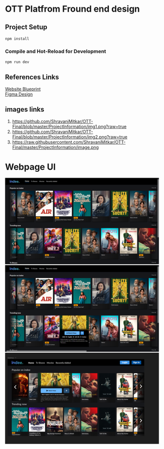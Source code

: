 # OTT Platfrom Fround end design
## Project Setup

```sh
npm install
```

### Compile and Hot-Reload for Development

```sh
npm run dev
```
## References Links
<a href="https://www.figma.com/board/OhxF3vCdH92JoRRcQUlrHX/Untitled?node-id=0-1&t=1wnrcouIDaNm7wM0-1">Website Blueprint</a></br>
<a href="https://www.figma.com/design/AwWX1OB0civo5zDuLJAZTr/Assignment---Frontend---May-2024-(Copy)-(Copy)?node-id=0-1&t=1wnrcouIDaNm7wM0-1">Figma Design </a>

## images links 
  1) https://github.com/ShravaniMitkar/OTT-Final/blob/master/ProjectInformation/img1.png?raw=true
  2) https://github.com/ShravaniMitkar/OTT-Final/blob/master/ProjectInformation/img2.png?raw=true
  3) https://raw.githubusercontent.com/ShravaniMitkar/OTT-Final/master/ProjectInformation/image.png
# Webpage UI

 <img src="https://github.com/ShravaniMitkar/OTT-Final/blob/master/ProjectInformation/img1.png?raw=true" > 
 <img src="https://github.com/ShravaniMitkar/OTT-Final/blob/master/ProjectInformation/img2.png?raw=true" "> 
 <img src="https://raw.githubusercontent.com/ShravaniMitkar/OTT-Final/master/ProjectInformation/image.png" > 
